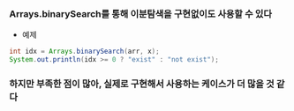 ### Arrays.binarySearch를 통해 이분탐색을 구현없이도 사용할 수 있다
- 예제
```java
int idx = Arrays.binarySearch(arr, x);
System.out.println(idx >= 0 ? "exist" : "not exist");
```
### 하지만 부족한 점이 많아, 실제로 구현해서 사용하는 케이스가 더 많을 것 같다
